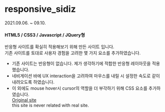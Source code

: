 # responsive_sidiz
2021.09.06. ~ 09.10.  
#### HTML5 / CSS3 / Javascript / JQuery형 
반응형 사이트를 확실히 적용해보기 위해 만든 사이트 입니다.  
기존 사이트를 토대로 사용자 경험을 고려한 몇 가지 요소를 추가하였습니다.  
- 기존 사이트는 반응형이 없습니다. 제가 생각하기에 적합한 반응형 레이아웃을 적용했습니다.  
- 네비게이션 바에 UX interaction을 고려하여 마우스를 내릴 시 설정한 속도로 같이 내려오도록 하였습니다.
- 이 외에도 mouse hover시 cursor의 역할을 더 부각하기 위해 CSS 요소를 추가하였습니다.  
[Original site](https://www.sidiz.com/)  
this site is never related with real site.  
